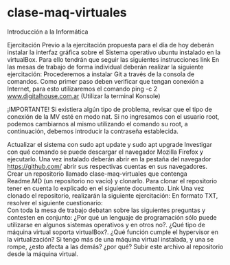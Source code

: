 # clase-maq-virtuales
Introducción a la Informática

Ejercitación 
Previo a la ejercitación propuesta para el día de hoy deberán instalar la interfaz gráfica sobre el Sistema operativo ubuntu instalado en la virtualBox. Para ello tendrán que seguir las siguientes instrucciones link
En las mesas de trabajo de forma individual deberán realizar la siguiente ejercitación: 
Procederemos a instalar Git a través de la consola de comandos.
Como primer paso deben verificar que tengan conexión a Internet, para esto utilizaremos el comando ping -c 2 www.digitalhouse.com.ar  (Utilizar la terminal Konsole)




¡IMPORTANTE! Si existiera algún tipo de problema, revisar que el tipo de conexión de la MV esté en modo nat.
Si no ingresamos con el usuario root, podemos cambiarnos al mismo utilizando el comando su root, a continuación, debemos introducir la contraseña establecida. 

Actualizar el sistema con sudo apt update y sudo apt upgrade
Investigar con qué comando se puede descargar el navegador Mozilla Firefox y ejecutarlo. Una vez instalado deberán abrir en la pestaña del navegador https://github.com/  abrir sus respectivas cuentas en sus navegadores.
Crear un repositorio llamado clase-maq-virtuales que contenga Readme.MD (un repositorio no vacío) y clonarlo.
Para clonar el repositorio tener en cuenta lo explicado en el siguiente documento. Link 
Una vez clonado el repositorio, realizarán la siguiente ejercitación:
En formato TXT,  resolver el siguiente cuestionario:				
Con toda la mesa de trabajo debatan sobre las siguientes preguntas y contesten en conjunto: 
¿Por qué un lenguaje de programación sólo puede utilizarse en algunos sistemas operativos y en otros no?. 
¿Qué tipo de máquina virtual soporta virtualBox?. 
¿Qué función cumple el hypervisor en la virtualización?
Si tengo más de una máquina virtual instalada, y una se rompe, ¿esto afecta a las demás? ¿por qué?
Subir este archivo al repositorio desde la máquina virtual.
	
